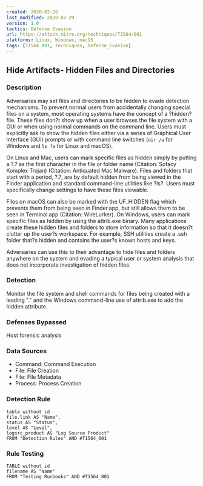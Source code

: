 ```yaml
---
created: 2020-02-26
last_modified: 2020-03-29
version: 1.0
tactics: Defense Evasion
url: https://attack.mitre.org/techniques/T1564/001
platforms: Linux, Windows, macOS
tags: [T1564_001, techniques, Defense_Evasion]
---
```


## Hide Artifacts- Hidden Files and Directories

### Description

Adversaries may set files and directories to be hidden to evade detection mechanisms. To prevent normal users from accidentally changing special files on a system, most operating systems have the concept of a ?hidden? file. These files don?t show up when a user browses the file system with a GUI or when using normal commands on the command line. Users must explicitly ask to show the hidden files either via a series of Graphical User Interface (GUI) prompts or with command line switches (<code>dir /a</code> for Windows and <code>ls ?a</code> for Linux and macOS).

On Linux and Mac, users can mark specific files as hidden simply by putting a ?.? as the first character in the file or folder name  (Citation: Sofacy Komplex Trojan) (Citation: Antiquated Mac Malware). Files and folders that start with a period, ?.?, are by default hidden from being viewed in the Finder application and standard command-line utilities like ?ls?. Users must specifically change settings to have these files viewable.

Files on macOS can also be marked with the UF_HIDDEN flag which prevents them from being seen in Finder.app, but still allows them to be seen in Terminal.app (Citation: WireLurker). On Windows, users can mark specific files as hidden by using the attrib.exe binary. Many applications create these hidden files and folders to store information so that it doesn?t clutter up the user?s workspace. For example, SSH utilities create a .ssh folder that?s hidden and contains the user?s known hosts and keys.

Adversaries can use this to their advantage to hide files and folders anywhere on the system and evading a typical user or system analysis that does not incorporate investigation of hidden files.

### Detection

Monitor the file system and shell commands for files being created with a leading "." and the Windows command-line use of attrib.exe to add the hidden attribute.

### Defenses Bypassed

Host forensic analysis

### Data Sources

  - Command: Command Execution
  -  File: File Creation
  -  File: File Metadata
  -  Process: Process Creation
### Detection Rule

```dataview
table without id
file.link AS "Name",
status AS "Status",
level AS "Level",
logsrc_product AS "Log Source Product"
FROM "Detection Rules" AND #T1564_001
```

### Rule Testing

```dataview
TABLE without id
filename AS "Name"
FROM "Testing Runbooks" AND #T1564_001
```
